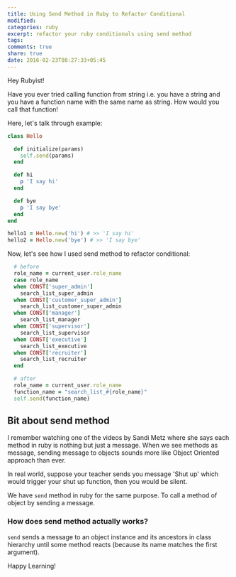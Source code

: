 ```yaml
---
title: Using Send Method in Ruby to Refactor Conditional
modified:
categories: ruby 
excerpt: refactor your ruby conditionals using send method
tags:
comments: true
share: true
date: 2016-02-23T08:27:33+05:45
---
```


Hey Rubyist!

Have you ever tried calling function from string i.e. you have a string and you have a function name with the same name as string. How would you call that function!

Here, let's talk through example:

```ruby
class Hello

  def initialize(params)
    self.send(params)
  end

  def hi
    p 'I say hi'
  end

  def bye
    p 'I say bye'
  end
end

hello1 = Hello.new('hi') # >> 'I say hi'
hello2 = Hello.new('bye') # >> 'I say bye'
```

Now, let's see how I used send method to refactor conditional:

```ruby
  # before 
  role_name = current_user.role_name
  case role_name
  when CONST['super_admin']
    search_list_super_admin
  when CONST['customer_super_admin']
    search_list_customer_super_admin
  when CONST['manager']
    search_list_manager
  when CONST['supervisor']
    search_list_supervisor
  when CONST['executive']
    search_list_executive
  when CONST['recruiter']
    search_list_recruiter
  end
```

```ruby
  # after
  role_name = current_user.role_name
  function_name = "search_list_#{role_name}"
  self.send(function_name)
```

## Bit about send method

I remember watching one of the videos by Sandi Metz where she says each method in ruby is nothing but just a message. When we see methods as message, sending message to objects sounds more like Object Oriented approach than ever.

In real world, suppose your teacher sends you message 'Shut up' which would trigger your shut up function, then you would be silent.

We have `send` method in ruby for the same purpose. To call a method of object by sending a message.

### How does send method actually works?

`send` sends a message to an object instance and its ancestors in class hierarchy until some method reacts (because its name matches the first argument).

Happy Learning!
